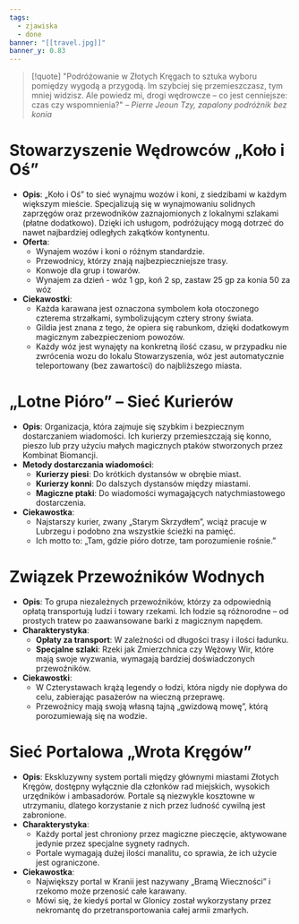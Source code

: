 ```yaml
---
tags:
  - zjawiska
  - done
banner: "[[travel.jpg]]"
banner_y: 0.83
---
```

>[!quote] "Podróżowanie w Złotych Kręgach to sztuka wyboru pomiędzy wygodą a przygodą. Im szybciej się przemieszczasz, tym mniej widzisz. Ale powiedz mi, drogi wędrowcze – co jest cenniejsze: czas czy wspomnienia?"
>– _Pierre Jeoun Tzy, zapalony podróżnik bez konia_
# **Stowarzyszenie Wędrowców „Koło i Oś”**
- **Opis**: „Koło i Oś” to sieć wynajmu wozów i koni, z siedzibami w każdym większym mieście. Specjalizują się w wynajmowaniu solidnych zaprzęgów oraz przewodników zaznajomionych z lokalnymi szlakami (płatne dodatkowo). Dzięki ich usługom, podróżujący mogą dotrzeć do nawet najbardziej odległych zakątków kontynentu.
- **Oferta**:
    - Wynajem wozów i koni o różnym standardzie.
    - Przewodnicy, którzy znają najbezpieczniejsze trasy.
    - Konwoje dla grup i towarów.
    - Wynajem za dzień - wóz 1 gp, koń 2 sp, zastaw 25 gp za konia 50 za wóz
- **Ciekawostki**:
    - Każda karawana jest oznaczona symbolem koła otoczonego czterema strzałkami, symbolizującym cztery strony świata.
    - Gildia jest znana z tego, że opiera się rabunkom, dzięki dodatkowym magicznym zabezpieczeniom powozów.
    - Każdy wóz jest wynajęty na konkretną ilość czasu, w przypadku nie zwrócenia wozu do lokalu Stowarzyszenia, wóz jest automatycznie teleportowany (bez zawartości) do najbliższego miasta.
# **„Lotne Pióro” – Sieć Kurierów**
- **Opis**: Organizacja, która zajmuje się szybkim i bezpiecznym dostarczaniem wiadomości. Ich kurierzy przemieszczają się konno, pieszo lub przy użyciu małych magicznych ptaków stworzonych przez Kombinat Biomancji.
- **Metody dostarczania wiadomości**:
    - **Kurierzy piesi**: Do krótkich dystansów w obrębie miast.
    - **Kurierzy konni**: Do dalszych dystansów między miastami.
    - **Magiczne ptaki**: Do wiadomości wymagających natychmiastowego dostarczenia.
- **Ciekawostka**:
    - Najstarszy kurier, zwany „Starym Skrzydłem”, wciąż pracuje w Lubrzegu i podobno zna wszystkie ścieżki na pamięć.
    - Ich motto to: „Tam, gdzie pióro dotrze, tam porozumienie rośnie.”
# **Związek Przewoźników Wodnych**
- **Opis**: To grupa niezależnych przewoźników, którzy za odpowiednią opłatą transportują ludzi i towary rzekami. Ich łodzie są różnorodne – od prostych tratew po zaawansowane barki z magicznym napędem.
- **Charakterystyka**:
    - **Opłaty za transport**: W zależności od długości trasy i ilości ładunku.
    - **Specjalne szlaki**: Rzeki jak Zmierzchnica czy Wężowy Wir, które mają swoje wyzwania, wymagają bardziej doświadczonych przewoźników.
- **Ciekawostki**:
    - W Czterystawach krążą legendy o łodzi, która nigdy nie dopływa do celu, zabierając pasażerów na wieczną przeprawę.
    - Przewoźnicy mają swoją własną tajną „gwizdową mowę”, którą porozumiewają się na wodzie.
# **Sieć Portalowa „Wrota Kręgów”**

- **Opis**: Ekskluzywny system portali między głównymi miastami Złotych Kręgów, dostępny wyłącznie dla członków rad miejskich, wysokich urzędników i ambasadorów. Portale są niezwykle kosztowne w utrzymaniu, dlatego korzystanie z nich przez ludność cywilną jest zabronione.
- **Charakterystyka**:
    - Każdy portal jest chroniony przez magiczne pieczęcie, aktywowane jedynie przez specjalne sygnety radnych.
    - Portale wymagają dużej ilości manalitu, co sprawia, że ich użycie jest ograniczone.
- **Ciekawostka**:
    - Największy portal w Kranii jest nazywany „Bramą Wieczności” i rzekomo może przenosić całe karawany.
    - Mówi się, że kiedyś portal w Glonicy został wykorzystany przez nekromantę do przetransportowania całej armii zmarłych.